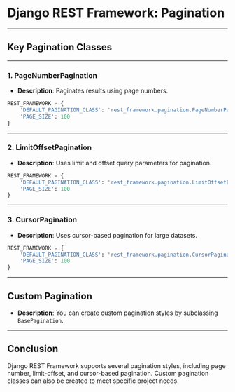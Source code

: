 # Django REST Framework: Pagination

---

## **Key Pagination Classes**

---

### 1. **PageNumberPagination**

- **Description**: Paginates results using page numbers.

```python
REST_FRAMEWORK = {
    'DEFAULT_PAGINATION_CLASS': 'rest_framework.pagination.PageNumberPagination',
    'PAGE_SIZE': 100
}
```

---

### 2. **LimitOffsetPagination**

- **Description**: Uses limit and offset query parameters for pagination.

```python
REST_FRAMEWORK = {
    'DEFAULT_PAGINATION_CLASS': 'rest_framework.pagination.LimitOffsetPagination',
    'PAGE_SIZE': 100
}
```

---

### 3. **CursorPagination**

- **Description**: Uses cursor-based pagination for large datasets.

```python
REST_FRAMEWORK = {
    'DEFAULT_PAGINATION_CLASS': 'rest_framework.pagination.CursorPagination',
    'PAGE_SIZE': 100
}
```

---

## **Custom Pagination**

- **Description**: You can create custom pagination styles by subclassing `BasePagination`.

---

## **Conclusion**

Django REST Framework supports several pagination styles, including page number, limit-offset, and cursor-based pagination. Custom pagination classes can also be created to meet specific project needs.
